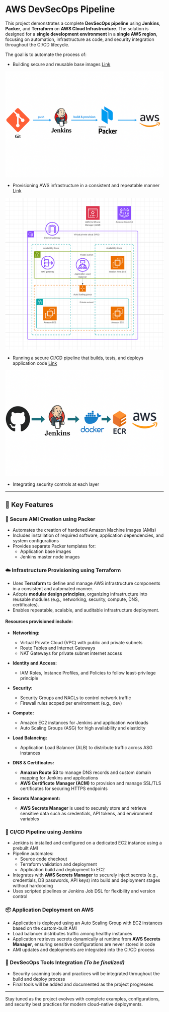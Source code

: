 # AWS DevSecOps Pipeline

This project demonstrates a complete **DevSecOps pipeline** using **Jenkins**, **Packer**, and **Terraform** on **AWS Cloud Infrastructure**. The solution is designed for a **single development environment** in a **single AWS region**, focusing on automation, infrastructure as code, and security integration throughout the CI/CD lifecycle.

The goal is to automate the process of:
- Building secure and reusable base images  [Link](https://github.com/AmanSingh881/Creating-Golden-Image-Using-Packer.git)

![Golden image creation](Assets/GoldenImageWorkFlow.png)

- Provisioning AWS infrastructure in a consistent and repeatable manner   [Link](https://github.com/AmanSingh881/Infrastructure-as-Code-Scalable-Web-Hosting-Architecture-with-AWS-and-Terraform.git)

![AWS Infra](Assets/AWS_infra.png)

- Running a secure CI/CD pipeline that builds, tests, and deploys application code [Link](https://github.com/AmanSingh881/aws-devsecops-pipeline/tree/main/CI%20CD%20Pipeline)

![CICD Flow](Assets/CICDFlow.png)

- Integrating security controls at each layer

---

## 📌 Key Features

### 🔧 Secure AMI Creation using Packer
- Automates the creation of hardened Amazon Machine Images (AMIs)
- Includes installation of required software, application dependencies, and system configurations
- Provides separate Packer templates for:
  - Application base images
  - Jenkins master node images

### ☁️ Infrastructure Provisioning using Terraform
- Uses **Terraform** to define and manage AWS infrastructure components in a consistent and automated manner.
- Adopts **modular design principles**, organizing infrastructure into reusable modules (e.g., networking, security, compute, DNS, certificates).
- Enables repeatable, scalable, and auditable infrastructure deployment.

#### Resources provisioned include:
- **Networking:**
  - Virtual Private Cloud (VPC) with public and private subnets
  - Route Tables and Internet Gateways
  - NAT Gateways for private subnet internet access

- **Identity and Access:**
  - IAM Roles, Instance Profiles, and Policies to follow least-privilege principle

- **Security:**
  - Security Groups and NACLs to control network traffic
  - Firewall rules scoped per environment (e.g., dev)

- **Compute:**
  - Amazon EC2 instances for Jenkins and application workloads
  - Auto Scaling Groups (ASG) for high availability and elasticity

- **Load Balancing:**
  - Application Load Balancer (ALB) to distribute traffic across ASG instances

- **DNS & Certificates:**
  - **Amazon Route 53** to manage DNS records and custom domain mapping for Jenkins and applications
  - **AWS Certificate Manager (ACM)** to provision and manage SSL/TLS certificates for securing HTTPS endpoints

- **Secrets Management:**
  - **AWS Secrets Manager** is used to securely store and retrieve sensitive data such as credentials, API tokens, and environment variables

### 🚀 CI/CD Pipeline using Jenkins
- Jenkins is installed and configured on a dedicated EC2 instance using a prebuilt AMI
- Pipeline automates:
  - Source code checkout
  - Terraform validation and deployment
  - Application build and deployment to EC2
- Integrates with **AWS Secrets Manager** to securely inject secrets (e.g., credentials, DB passwords, API keys) into build and deployment stages without hardcoding
- Uses scripted pipelines or Jenkins Job DSL for flexibility and version control

### 📦 Application Deployment on AWS
- Application is deployed using an Auto Scaling Group with EC2 instances based on the custom-built AMI
- Load balancer distributes traffic among healthy instances
- Application retrieves secrets dynamically at runtime from **AWS Secrets Manager**, ensuring sensitive configurations are never stored in code
- AMI updates and deployments are integrated into the CI/CD process

### 🔐 DevSecOps Tools Integration *(To be finalized)*
- Security scanning tools and practices will be integrated throughout the build and deploy process
- Final tools will be added and documented as the project progresses

---

Stay tuned as the project evolves with complete examples, configurations, and security best practices for modern cloud-native deployments.
